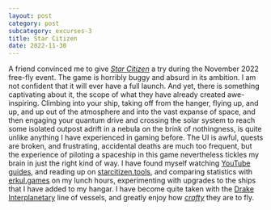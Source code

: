 ```yaml
---
layout: post
category: post
subcategory: excurses-3
title: Star Citizen
date: 2022-11-30
---
```


A friend convinced me to give [*Star Citizen*](https://robertsspaceindustries.com/star-citizen) a try during the November 2022 free-fly event. The game is horribly buggy and absurd in its ambition. I am not confident that it will ever have a full launch. And yet, there is something captivating about it, the scope of what they have already created awe-inspiring. Climbing into your ship, taking off from the hanger, flying up, and up, and up out of the atmosphere and into the vast expanse of space, and then engaging your quantum drive and crossing the solar system to reach some isolated outpost adrift in a nebula on the brink of nothingness, is quite unlike anything I have experienced in gaming before. The UI is awful, quests are broken, and frustrating, accidental deaths are much too frequent, but the experience of piloting a spaceship in this game nevertheless tickles my brain in just the right kind of way. I have found myself watching [YouTube guides](https://www.youtube.com/playlist?list=PLkjZszxBori0s8ZrzlD_K27RFSj7V3bH7), and reading up on [starcitizen.tools](https://starcitizen.tools/Drake_Interplanetary), and comparing statistics with [erkul.games](https://www.erkul.games/live/calculator) on my lunch hours, experimenting with upgrades to the ships that I have added to my hangar. I have become quite taken with the [Drake Interplanetary](https://starcitizen.tools/Drake_Interplanetary) line of vessels, and greatly enjoy how [*crafty*](http://localhost:4000/2022/01/19/a-wonderfully-inconsistent-being) they are to fly.
